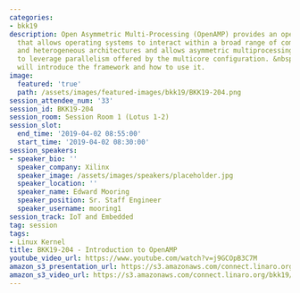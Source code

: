 ```yaml
---
categories:
- bkk19
description: Open Asymmetric Multi-Processing (OpenAMP) provides an open source framework
  that allows operating systems to interact within a broad range of complex homogeneous
  and heterogeneous architectures and allows asymmetric multiprocessing applications
  to leverage parallelism offered by the multicore configuration. &nbsp;This session
  will introduce the framework and how to use it.
image:
  featured: 'true'
  path: /assets/images/featured-images/bkk19/BKK19-204.png
session_attendee_num: '33'
session_id: BKK19-204
session_room: Session Room 1 (Lotus 1-2)
session_slot:
  end_time: '2019-04-02 08:55:00'
  start_time: '2019-04-02 08:30:00'
session_speakers:
- speaker_bio: ''
  speaker_company: Xilinx
  speaker_image: /assets/images/speakers/placeholder.jpg
  speaker_location: ''
  speaker_name: Edward Mooring
  speaker_position: Sr. Staff Engineer
  speaker_username: mooring1
session_track: IoT and Embedded
tag: session
tags:
- Linux Kernel
title: BKK19-204 - Introduction to OpenAMP
youtube_video_url: https://www.youtube.com/watch?v=j9GCOpB3C7M
amazon_s3_presentation_url: https://s3.amazonaws.com/connect.linaro.org/bkk19/presentations/bkk19-204.pdf
amazon_s3_video_url: https://s3.amazonaws.com/connect.linaro.org/bkk19/videos/bkk19-204.mp4
---
```

